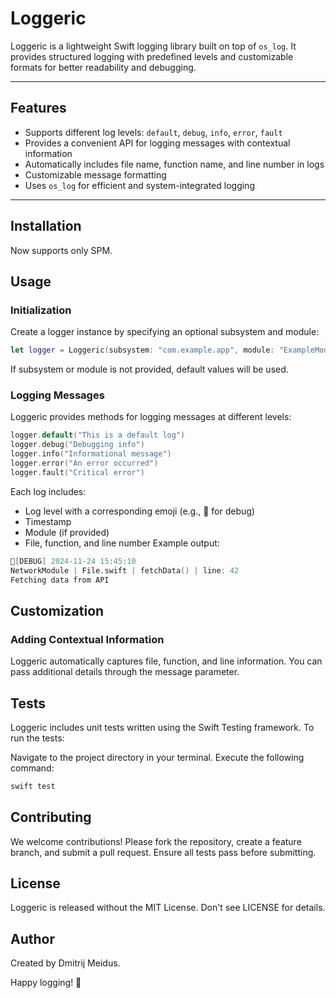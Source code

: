 # Loggeric

Loggeric is a lightweight Swift logging library built on top of `os_log`. It provides structured logging with predefined levels and customizable formats for better readability and debugging.

---

## Features

- Supports different log levels: `default`, `debug`, `info`, `error`, `fault`
- Provides a convenient API for logging messages with contextual information
- Automatically includes file name, function name, and line number in logs
- Customizable message formatting
- Uses `os_log` for efficient and system-integrated logging

---

## Installation

Now supports only SPM.

## Usage
### Initialization
Create a logger instance by specifying an optional subsystem and module:

```swift
let logger = Loggeric(subsystem: "com.example.app", module: "ExampleModule")
```
If subsystem or module is not provided, default values will be used.

### Logging Messages
Loggeric provides methods for logging messages at different levels:

```swift
logger.default("This is a default log")
logger.debug("Debugging info")
logger.info("Informational message")
logger.error("An error occurred")
logger.fault("Critical error")
```
Each log includes:

* Log level with a corresponding emoji (e.g., 🖤 for debug)
* Timestamp
* Module (if provided)
* File, function, and line number
Example output:

```swift
🖤[DEBUG] 2024-11-24 15:45:10
NetworkModule | File.swift | fetchData() | line: 42
Fetching data from API
```

## Customization
### Adding Contextual Information
Loggeric automatically captures file, function, and line information. You can pass additional details through the message parameter.

## Tests
Loggeric includes unit tests written using the Swift Testing framework. To run the tests:

Navigate to the project directory in your terminal.
Execute the following command:
```swift
swift test
```

## Contributing
We welcome contributions! Please fork the repository, create a feature branch, and submit a pull request. Ensure all tests pass before submitting.

## License
Loggeric is released without the MIT License. Don't see LICENSE for details.

## Author
Created by Dmitrij Meidus.

Happy logging! 🚀
